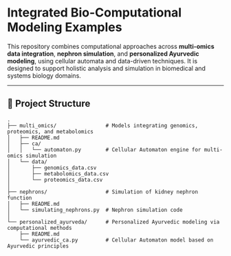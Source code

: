 # Integrated Bio-Computational Modeling Examples

This repository combines computational approaches across **multi-omics data integration**, **nephron simulation**, and **personalized Ayurvedic modeling**, using cellular automata and data-driven techniques. It is designed to support holistic analysis and simulation in biomedical and systems biology domains.

---

## 📁 Project Structure

```text
.
├── multi_omics/                # Models integrating genomics, proteomics, and metabolomics
│   ├── README.md
│   ├── ca/
│   │   └── automaton.py        # Cellular Automaton engine for multi-omics simulation
│   └── data/
│       ├── genomics_data.csv
│       ├── metabolomics_data.csv
│       └── proteomics_data.csv
│
├── nephrons/                   # Simulation of kidney nephron function
│   ├── README.md
│   └── simulating_nephrons.py  # Nephron simulation code
│
└── personalized_ayurveda/      # Personalized Ayurvedic modeling via computational methods
    ├── README.md
    └── ayurvedic_ca.py         # Cellular Automaton model based on Ayurvedic principles

```
